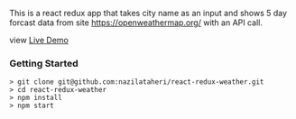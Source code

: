 This is a react redux app that takes city name as an input and shows 5 day forcast data from site https://openweathermap.org/ with an API call.

view  [Live Demo](https://nazila-weather-app.herokuapp.com/)

### Getting Started

```
> git clone git@github.com:nazilataheri/react-redux-weather.git
> cd react-redux-weather
> npm install
> npm start
```
